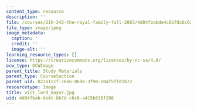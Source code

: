 ```yaml
---
content_type: resource
description: ''
file: /courses/21h-342-the-royal-family-fall-2003/4d84fbabde4c8b7dc6c6a415b630f208_vict_lord_mayor.jpg
file_type: image/jpeg
image_metadata:
  caption: ''
  credit: ''
  image-alt: ''
learning_resource_types: []
license: https://creativecommons.org/licenses/by-nc-sa/4.0/
ocw_type: OCWImage
parent_title: Study Materials
parent_type: CourseSection
parent_uid: 822a1ccf-7666-06de-3f90-10af5ffd1b72
resourcetype: Image
title: vict_lord_mayor.jpg
uid: 4d84fbab-de4c-8b7d-c6c6-a415b630f208
---
```


